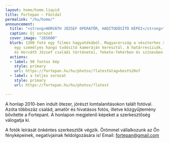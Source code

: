 ```yaml
---
layout: home/home.liquid
title: Fortepan — Főoldal
permalink: "/hu/home/"
announcement:
  title: "<strong>HORVÁTH JÓZSEF OPERATŐR, HADITUDÓSÍTÓ KÉPEI</strong>"
  caption: Új sorozat
  cover_image: "265600"
  blurb: 1300 fotó egy filmes hagyatékából. Magyarország a vészterhes XX. század közepén,
    egy személyes hangú tudósító kameráján keresztül. A határrevíziók, a Doni katasztrófa
    és Horváth József családi történetei, fekete-fehérben és színesben.
  actions:
  - label: 90 fontos kép
    style: primary
    url: https://fortepan.hu/hu/photos/?latest&tag=best%20of
  - label: a teljes sorozat
    style: primary
    url: https://fortepan.hu/hu/photos/?latest

---
```

A honlap 2010-ben indult ötezer, jórészt lomtalanításokon talált fotóval. Azóta többszáz család, amatőr és hivatásos fotós, illetve közgyűjtemény bővítette a Fortepant. A honlapon megjelenő képeket a szerkesztőség válogatja ki.

A fotók leírását önkéntes szerkesztők végzik. Örömmel vállalkozunk az Ön fényképeinek, negatívjainak feldolgozására is! Email: [fortepan@gmail.com](mailto:fortepan@gmail.com)